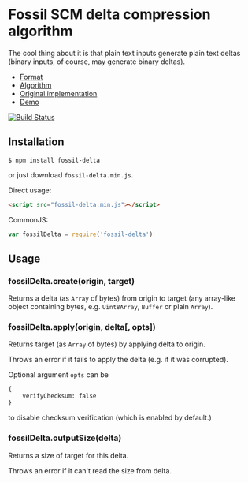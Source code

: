 Fossil SCM delta compression algorithm
======================================

The cool thing about it is that plain text inputs generate plain text deltas
(binary inputs, of course, may generate binary deltas).

* [Format](http://www.fossil-scm.org/index.html/doc/tip/www/delta_format.wiki)
* [Algorithm](http://www.fossil-scm.org/index.html/doc/tip/www/delta_encoder_algorithm.wiki)
* [Original implementation](http://www.fossil-scm.org/index.html/artifact/d1b0598adcd650b3551f63b17dfc864e73775c3d)
* [Demo](https://dchest.github.io/fossil-delta-js/)

[![Build Status](https://travis-ci.org/dchest/fossil-delta-js.svg?branch=master)
](https://travis-ci.org/dchest/fossil-delta-js)

Installation
------------

    $ npm install fossil-delta

or just download `fossil-delta.min.js`.

Direct usage:

```html
<script src="fossil-delta.min.js"></script>
```

CommonJS:

```javascript
var fossilDelta = require('fossil-delta')
```


Usage
-----

### fossilDelta.create(origin, target)

Returns a delta (as `Array` of bytes) from origin to target (any array-like
object containing bytes, e.g. `Uint8Array`, `Buffer` or plain `Array`).

### fossilDelta.apply(origin, delta[, opts])

Returns target (as `Array` of bytes) by applying delta to origin.

Throws an error if it fails to apply the delta
(e.g. if it was corrupted).

Optional argument `opts` can be

```
{
    verifyChecksum: false
}
```

to disable checksum verification (which is enabled by default.)

### fossilDelta.outputSize(delta)

Returns a size of target for this delta.

Throws an error if it can't read the size from delta.
